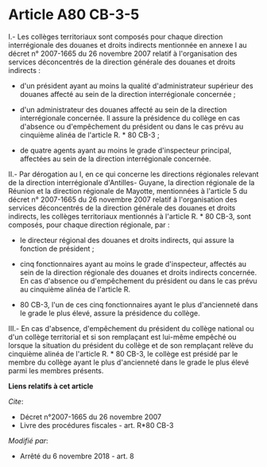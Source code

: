 # Article A80 CB-3-5

I.- Les collèges territoriaux sont composés pour chaque direction interrégionale des douanes et droits indirects mentionnée
en annexe I au décret n° 2007-1665 du 26 novembre 2007 relatif à l'organisation des services déconcentrés de la direction
générale des douanes et droits indirects :

- d'un président ayant au moins la qualité d'administrateur supérieur des douanes affecté au sein de la direction
interrégionale concernée ;

- d'un administrateur des douanes affecté au sein de la direction interrégionale concernée. Il assure la présidence du
collège en cas d'absence ou d'empêchement du président ou dans le cas prévu au cinquième alinéa de l'article R. * 80 CB-3 ;

- de quatre agents ayant au moins le grade d'inspecteur principal, affectées au sein de la direction interrégionale
concernée.

II.- Par dérogation au I, en ce qui concerne les directions régionales relevant de la direction interrégionale d'Antilles-
Guyane, la direction régionale de la Réunion et la direction régionale de Mayotte, mentionnées à l'article 5 du décret n°
2007-1665 du 26 novembre 2007 relatif à l'organisation des services déconcentrés de la direction générale des douanes et
droits indirects, les collèges territoriaux mentionnés à l'article R. * 80 CB-3, sont composés, pour chaque direction
régionale, par :

- le directeur régional des douanes et droits indirects, qui assure la fonction de président ;

- cinq fonctionnaires ayant au moins le grade d'inspecteur, affectés au sein de la direction régionale des douanes et droits
indirects concernée. En cas d'absence ou d'empêchement du président ou dans le cas prévu au cinquième alinéa de l'article R.
* 80 CB-3, l'un de ces cinq fonctionnaires ayant le plus d'ancienneté dans le grade le plus élevé, assure la présidence du
collège.

III.- En cas d'absence, d'empêchement du président du collège national ou d'un collège territorial et si son remplaçant est
lui-même empêché ou lorsque la situation du président du collège et de son remplaçant relève du cinquième alinéa de l'article
R. * 80 CB-3, le collège est présidé par le membre du collège ayant le plus d'ancienneté dans le grade le plus élevé parmi
les membres présents.

**Liens relatifs à cet article**

_Cite_:

  - Décret n°2007-1665 du 26 novembre 2007
  - Livre des procédures fiscales - art. R*80 CB-3

_Modifié par_:

  - Arrêté du 6 novembre 2018 - art. 8
